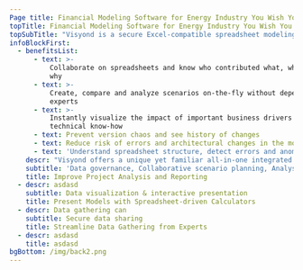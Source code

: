 ```yaml
---
Page title: Financial Modeling Software for Energy Industry You Wish You Had Yesterday
topTitle: Financial Modeling Software for Energy Industry You Wish You Had Yesterday
topSubTitle: "Visyond is a secure Excel-compatible spreadsheet modeling, auditing, analysis and interactive reporting software that will aid your decision making and planning process.\r\n<br><br>\r\nVisyond works in the browser, is Excel-compatible with a familiar spreadsheet interface, and can be deployed on-premise."
infoBlockFirst:
  - benefitsList:
      - text: >-
          Collaborate on spreadsheets and know who contributed what, when and
          why
      - text: >-
          Create, compare and analyze scenarios on-the-fly without depending on
          experts
      - text: >-
          Instantly visualize the impact of important business drivers without
          technical know-how
      - text: Prevent version chaos and see history of changes
      - text: Reduce risk of errors and architectural changes in the model
      - text: 'Understand spreadsheet structure, detect errors and anomalies'
    descr: "Visyond offers a unique yet familiar all-in-one integrated solution that connects all steps of your business workflow in a single platform: from data gathering from subject-matter experts and subsequent analysis of this data to preparation of interactive visualizations and reports to **help decision makers do their job.**\n<br><br>\r\nYou will have complete control at every step of the way, while Visyond ensures data security and integrity, identifies errors, tracks changes, and documents the information flows.\n<br><br>\r\nYou will be able to quickly compare scenarios and carry out, in minutes, analyses that skilled professionals prepare in hours or days without worrying about deleting or changing your collaborators’ work or exporting data every time there is a change in the spreadsheet.\n"
    subtitle: 'Data governance, Collaborative scenario planning, Analysis automation'
    title: Improve Project Analysis and Reporting
  - descr: asdasd
    subtitle: Data visualization & interactive presentation
    title: Present Models with Spreadsheet-driven Calculators
  - descr: Data gathering can
    subtitle: Secure data sharing
    title: Streamline Data Gathering from Experts
  - descr: asdasd
    title: asdasd
bgBottom: /img/back2.png
---
```


